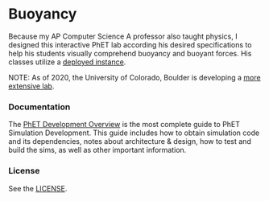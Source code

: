 Buoyancy
================

Because my AP Computer Science A professor also taught physics, I designed this interactive PhET lab according his desired specifications to help his students visually comprehend buoyancy and buoyant forces. His classes utilize a [deployed instance](https://jadenpete.github.io/BuoyancyPhET-built/buoyancy_en_adapted-from-phet.html).

NOTE: As of 2020, the University of Colorado, Boulder is developing a [more extensive lab](https://phet.colorado.edu/sims/html/density/latest/density_en.html).

### Documentation
The <a href="https://github.com/phetsims/phet-info/blob/master/doc/phet-development-overview.md" target="_blank">PhET Development Overview</a> is the most complete guide to PhET Simulation
Development. This guide includes how to obtain simulation code and its dependencies, notes about architecture & design, how to test and build
the sims, as well as other important information.

### License
See the <a href="https://github.com/jadenPete/BuoyancyPhET/blob/master/LICENSE.txt" target="_blank">LICENSE</a>.
